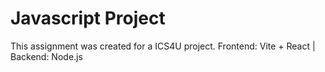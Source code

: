 # Javascript Project

This assignment was created for a ICS4U project.
Frontend: Vite + React |
Backend: Node.js
